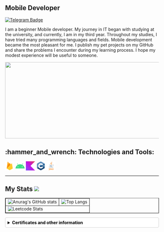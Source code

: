 Mobile Developer
--------------------

[![Telegram Badge](https://img.shields.io/badge/-makssent-blue?style=flat-square&logo=Telegram&logoColor=white&link=https://t.me/makssent)](https://t.me/makssent)

I am a beginner Mobile developer. My journey in IT began with studying at the university, and currently, I am in my third year. Throughout my studies, I have tried many programming languages and fields. Mobile development became the most pleasant for me. I publish my pet projects on my GitHub and share the problems I encounter during my learning process. I hope my modest experience will be useful to someone.

<img height="250" width="700" src="https://media.tenor.com/um_qmSDo92YAAAAi/looking-for-a-job-job.gif">

<h2 align="left">:hammer_and_wrench: Technologies and Tools:</h2>

<code><img height="30" src="https://raw.githubusercontent.com/github/explore/80688e429a7d4ef2fca1e82350fe8e3517d3494d/topics/firebase/firebase.png"></code>
<code><img height="30" src="https://raw.githubusercontent.com/github/explore/80688e429a7d4ef2fca1e82350fe8e3517d3494d/topics/android/android.png"></code>
<code><img height="30" src="https://raw.githubusercontent.com/github/explore/80688e429a7d4ef2fca1e82350fe8e3517d3494d/topics/kotlin/kotlin.png"></code> 
<code><img height="30" src="https://raw.githubusercontent.com/github/explore/80688e429a7d4ef2fca1e82350fe8e3517d3494d/topics/cpp/cpp.png"></code>
<code><img height="30" src="https://raw.githubusercontent.com/github/explore/80688e429a7d4ef2fca1e82350fe8e3517d3494d/topics/java/java.png"></code>

<div style="border-top: 1px solid black; padding-top: 1px;">
  <h2>My Stats <img src="https://i.pinimg.com/originals/65/c4/f4/65c4f452571be1261e9c623f7da488ac.gif" width="35px"></h2>
</div>

<table border="1" style="border-collapse: collapse; border-color: black;">
  <tr>
    <td><img src="https://github-readme-stats.vercel.app/api?username=makssent&hide=contribs,prs&theme=cobalt" alt="Anurag's GitHub stats" /></td>
    <td><img src="https://github-readme-stats.vercel.app/api/top-langs/?username=makssent&layout=compact" alt="Top Langs" /></td>
  </tr>
  <tr>
    <td colspan="2"><img src="https://leetcard.jacoblin.cool/endowedd?theme=nord" alt="Leetcode Stats" /></td>
  </tr>
</table>

<details style="background-color: white; border: 1px solid #ccc; border-radius: 4px; padding: 0.5em; margin: 1em 0;">
  <summary style="color: black;">
    <b>Certificates and other information</b>
  </summary>
  <img src="Assets/date.jpg" alt="date_registration" style="display: block; margin: 1em auto; max-width: 100%;"/>
</details>

